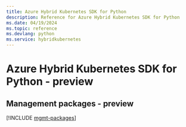 ```yaml
---
title: Azure Hybrid Kubernetes SDK for Python
description: Reference for Azure Hybrid Kubernetes SDK for Python
ms.date: 04/19/2024
ms.topic: reference
ms.devlang: python
ms.service: hybridkubernetes
---
```

# Azure Hybrid Kubernetes SDK for Python - preview

## Management packages - preview
[!INCLUDE [mgmt-packages](hybrid-kubernetes-mgmt-index.md)]